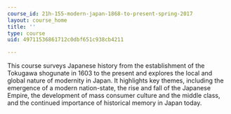 ```yaml
---
course_id: 21h-155-modern-japan-1868-to-present-spring-2017
layout: course_home
title: ''
type: course
uid: 49711536861712c0dbf651c938cb4211

---
```

This course surveys Japanese history from the establishment of the Tokugawa shogunate in 1603 to the present and explores the local and global nature of modernity in Japan. It highlights key themes, including the emergence of a modern nation-state, the rise and fall of the Japanese Empire, the development of mass consumer culture and the middle class, and the continued importance of historical memory in Japan today.
